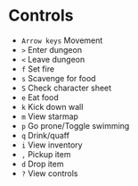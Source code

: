 # Controls
- `Arrow keys` Movement
- `>` Enter dungeon
- `<` Leave dungeon
- `f` Set fire
- `s` Scavenge for food
- `S` Check character sheet
- `e` Eat food
- `k` Kick down wall
- `m` View starmap
- `p` Go prone/Toggle swimming
- `q` Drink/quaff
- `i` View inventory
- `,` Pickup item
- `d` Drop item
- `?` View controls
